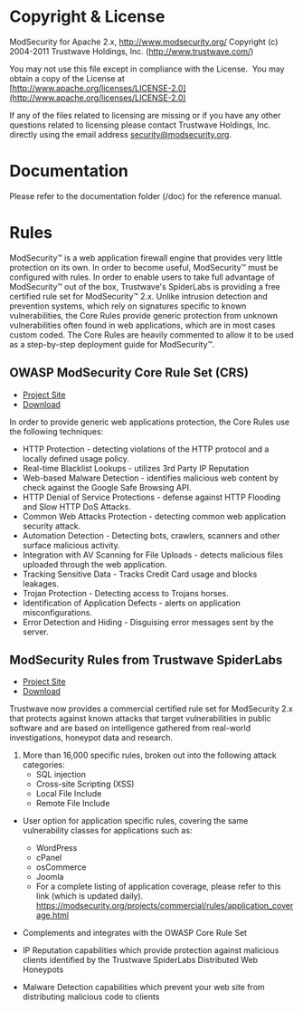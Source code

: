 # Copyright & License

ModSecurity for Apache 2.x, http://www.modsecurity.org/
Copyright (c) 2004-2011 Trustwave Holdings, Inc. (http://www.trustwave.com/)

You may not use this file except in compliance with the License.  You may obtain a copy of the License at
    [http://www.apache.org/licenses/LICENSE-2.0](http://www.apache.org/licenses/LICENSE-2.0)

If any of the files related to licensing are missing or if you have any other questions related to licensing please contact Trustwave Holdings, Inc. directly using the email address security@modsecurity.org.

# Documentation

Please refer to the documentation folder (/doc) for the reference manual.

# Rules

ModSecurity™ is a web application firewall engine that provides very little protection on its own. In order to become useful, ModSecurity™ must be configured with rules. In order to enable users to take full advantage of ModSecurity™ out of the box, Trustwave's SpiderLabs is providing a free certified rule set for ModSecurity™ 2.x. Unlike intrusion detection and prevention systems, which rely on signatures specific to known vulnerabilities, the Core Rules provide generic protection from unknown vulnerabilities often found in web applications, which are in most cases custom coded. The Core Rules are heavily commented to allow it to be used as a step-by-step deployment guide for ModSecurity™.

## OWASP ModSecurity Core Rule Set (CRS)

* [Project Site](https://www.owasp.org/index.php/Category:OWASP_ModSecurity_Core_Rule_Set_Project)
* [Download](https://github.com/SpiderLabs/owasp-modsecurity-crs)

In order to provide generic web applications protection, the Core Rules use the following techniques:

* HTTP Protection - detecting violations of the HTTP protocol and a locally defined usage policy.
* Real-time Blacklist Lookups - utilizes 3rd Party IP Reputation
* Web-based Malware Detection - identifies malicious web content by check against the Google Safe Browsing API. 
* HTTP Denial of Service Protections - defense against HTTP Flooding and Slow HTTP DoS Attacks. 
* Common Web Attacks Protection - detecting common web application security attack. 
* Automation Detection - Detecting bots, crawlers, scanners and other surface malicious activity. 
* Integration with AV Scanning for File Uploads - detects malicious files uploaded through the web application. 
* Tracking Sensitive Data - Tracks Credit Card usage and blocks leakages.
* Trojan Protection - Detecting access to Trojans horses.
* Identification of Application Defects - alerts on application misconfigurations. 
* Error Detection and Hiding - Disguising error messages sent by the server.

## ModSecurity Rules from Trustwave SpiderLabs

* [Project Site](https://www.trustwave.com/modsecurity-rules-support.php)
* [Download](https://ssl.trustwave.com/web-application-firewall)

Trustwave now provides a commercial certified rule set for ModSecurity 2.x that protects against known attacks that target vulnerabilities in public software and are based on intelligence gathered from real-world investigations, honeypot data and research.

1. More than 16,000 specific rules, broken out into the following attack
categories:
	* SQL injection
	* Cross-site Scripting (XSS)
	* Local File Include
	* Remote File Include

* User option for application specific rules, covering the same
vulnerability classes for applications such as:
	* WordPress
	* cPanel
	* osCommerce
	* Joomla
	* For a complete listing of application coverage, please refer to this link (which is updated daily). https://modsecurity.org/projects/commercial/rules/application_coverage.html

* Complements and integrates with the OWASP Core Rule Set

* IP Reputation capabilities which provide protection against malicious clients identified by the Trustwave SpiderLabs Distributed Web Honeypots

* Malware Detection capabilities which prevent your web site from distributing malicious code to clients
